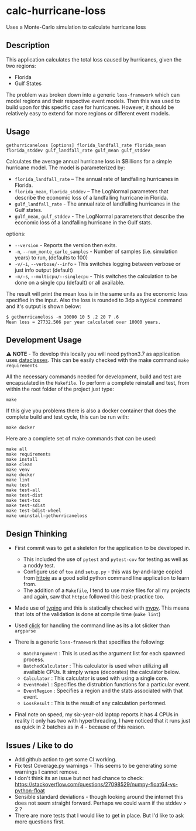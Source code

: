 # calc-hurricane-loss
Uses a Monte-Carlo simulation to calculate hurricane loss

## Description

This application calculates the total loss caused by hurricanes, given the two regions:
- Florida
- Gulf States

The problem was broken down into a generic `loss-framework` which can model regions and their respective event models.
Then this was used to build upon for this specific case for hurricanes.
However, it should be relatively easy to extend for more regions or different event models.

## Usage

```{bash}
gethurricaneloss [options] florida_landfall_rate florida_mean florida_stddev gulf_landfall_rate gulf_mean gulf_stddev 
```

Calculates the average annual hurricane loss in $Billions for a simple hurricane model.
The model is parameterized by:

- `florida_landfall_rate` – The annual rate of landfalling hurricanes in Florida.
- `florida_mean`, `florida_stddev` – The LogNormal parameters that describe the economic loss of a landfalling hurricane in Florida.
- `gulf_landfall_rate` - The annual rate of landfalling hurricanes in the Gulf states.
- `gulf_mean`, `gulf_stddev` - The LogNormal parameters that describe the economic loss of a landfalling hurricane in the Gulf stats.

options:

- `--version` - Reports the version then exits.
- `-n`, `--num_monte_carlo_samples` - Number of samples (i.e. simulation years) to run, (defaults to 100)
- `-v/-i`, `--verbose/--info` - This switches logging between verbose or just info output (default)
- `-m/-s`, `--multicpu/--singlecpu` - This switches the calculation to be done on a single cpu (default) or all available.

The result will print the mean loss is in the same units as the economic loss specified in the input.
Also the loss is rounded to 3dp a typical command and it's output is shown below:

```{text}
$ gethurricaneloss -n 10000 10 5 .2 20 7 .6
Mean loss = 27732.506 per year calculated over 10000 years.
```

## Development Usage

:warning: **NOTE** - To develop this locally you will need python3.7 as application uses [dataclasses](https://docs.python.org/3/library/dataclasses.html).
This can be easily checked with the make command `make requirements`

All the necessary commands needed for development, build and test are encapsulated in the `Makefile`.
To perform a complete reinstall and test, from within the root folder of the project just type:

```{bash}
make
```

If this give you problems there is also a docker container that does the complete build and test cycle, this can be run with:

```{bash}
make docker
```

Here are a complete set of make commands that can be used:

```{bash}
make all
make requirements
make install
make clean
make venv
make docker
make lint
make test
make test-all
make test-dist
make test-tox
make test-sdist
make test-bdist-wheel
make uninstall-gethurricaneloss
```

## Design Thinking

- First commit was to get a skeleton for the application to be developed in.

  - This included the use of `pytest` and `pytest-cov` for testing as well as a noddy test.
  - Configure use of `tox` and `setup.py` - this was by-and-large copied from [httpie](https://github.com/jakubroztocil/httpie) as a good solid python command line application to learn from.
  - The addition of a `Makefile`, I tend to use make files for all my projects and again, saw that `httpie` followed this best-practice too.

- Made use of [typing](https://docs.python.org/3/library/typing.html) and this is statically checked with [mypy](https://mypy.readthedocs.io/en/latest/). This means that lots of the validation is done at compile time (`make lint`)

- Used [click](https://click.palletsprojects.com/en/7.x/) for handling the command line as its a lot slicker than `argparse`

- There is a generic `loss-framework` that specifies the following:

  - `BatchArgument` : This is used as the argument list for each spawned process.
  - `BatchedCalculator` : This calculator is used when utilizing all available CPUs. It simply wraps (decorates) the calculator below.
  - `Calculator` : This calculator is used with using a single core.
  - `EventModel` : Specifies the distrubtion functions for a particular event.
  - `EventRegion` : Specifies a region and the stats associated with that event.
  - `LossResult` : This is the result of any calculation performed.

- Final note on speed, my six-year-old laptop reports it has 4 CPUs in reality it only has two with hyperthreading, I have noticed that it runs just as quick in 2 batches as in 4 - because of this reason.
 
## Issues / Like to do

- Add github action to get some CI working.
- Fix test Coverage.py warnings - This seems to be generating some warnings I cannot remove.
- I don't think its an issue but not had chance to check: https://stackoverflow.com/questions/27098529/numpy-float64-vs-python-float
- Sensible standard deviations - though looking around the internet this does not seem straight forward. Perhaps we could warn if the stddev > 2 ?
- There are more tests that I would like to get in place. But I'd like to ask more questions first.
